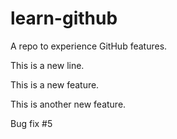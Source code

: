 # learn-github
A repo to experience GitHub features.

This is a new line.

This is a new feature.

This is another new feature.

Bug fix #5
